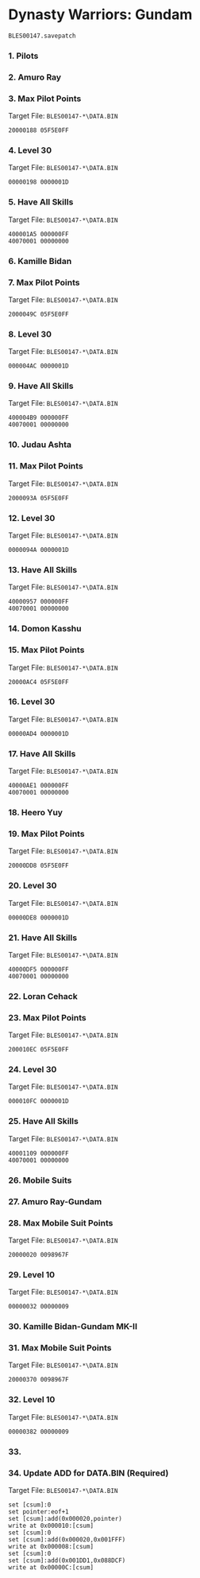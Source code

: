 #  Dynasty Warriors: Gundam 

`BLES00147.savepatch`

### 1. Pilots
### 2. Amuro Ray
### 3. Max Pilot Points

Target File: `BLES00147-*\DATA.BIN`

```
20000188 05F5E0FF
```

### 4. Level 30

Target File: `BLES00147-*\DATA.BIN`

```
00000198 0000001D
```

### 5. Have All Skills

Target File: `BLES00147-*\DATA.BIN`

```
400001A5 000000FF
40070001 00000000
```

### 6. Kamille Bidan
### 7. Max Pilot Points

Target File: `BLES00147-*\DATA.BIN`

```
2000049C 05F5E0FF
```

### 8. Level 30

Target File: `BLES00147-*\DATA.BIN`

```
000004AC 0000001D
```

### 9. Have All Skills

Target File: `BLES00147-*\DATA.BIN`

```
400004B9 000000FF
40070001 00000000
```

### 10. Judau Ashta
### 11. Max Pilot Points

Target File: `BLES00147-*\DATA.BIN`

```
2000093A 05F5E0FF
```

### 12. Level 30

Target File: `BLES00147-*\DATA.BIN`

```
0000094A 0000001D
```

### 13. Have All Skills

Target File: `BLES00147-*\DATA.BIN`

```
40000957 000000FF
40070001 00000000
```

### 14. Domon Kasshu
### 15. Max Pilot Points

Target File: `BLES00147-*\DATA.BIN`

```
20000AC4 05F5E0FF
```

### 16. Level 30

Target File: `BLES00147-*\DATA.BIN`

```
00000AD4 0000001D
```

### 17. Have All Skills

Target File: `BLES00147-*\DATA.BIN`

```
40000AE1 000000FF
40070001 00000000
```

### 18. Heero Yuy
### 19. Max Pilot Points

Target File: `BLES00147-*\DATA.BIN`

```
20000DD8 05F5E0FF
```

### 20. Level 30

Target File: `BLES00147-*\DATA.BIN`

```
00000DE8 0000001D
```

### 21. Have All Skills

Target File: `BLES00147-*\DATA.BIN`

```
40000DF5 000000FF
40070001 00000000
```

### 22. Loran Cehack
### 23. Max Pilot Points

Target File: `BLES00147-*\DATA.BIN`

```
200010EC 05F5E0FF
```

### 24. Level 30

Target File: `BLES00147-*\DATA.BIN`

```
000010FC 0000001D
```

### 25. Have All Skills

Target File: `BLES00147-*\DATA.BIN`

```
40001109 000000FF
40070001 00000000
```

### 26. Mobile Suits
### 27. Amuro Ray-Gundam
### 28. Max Mobile Suit Points

Target File: `BLES00147-*\DATA.BIN`

```
20000020 0098967F
```

### 29. Level 10

Target File: `BLES00147-*\DATA.BIN`

```
00000032 00000009
```

### 30. Kamille Bidan-Gundam MK-II
### 31. Max Mobile Suit Points

Target File: `BLES00147-*\DATA.BIN`

```
20000370 0098967F
```

### 32. Level 10

Target File: `BLES00147-*\DATA.BIN`

```
00000382 00000009
```

### 33. 
### 34. Update ADD for DATA.BIN (Required)

Target File: `BLES00147-*\DATA.BIN`

```
set [csum]:0
set pointer:eof+1
set [csum]:add(0x000020,pointer)
write at 0x000010:[csum]
set [csum]:0
set [csum]:add(0x000020,0x001FFF)
write at 0x000008:[csum]
set [csum]:0
set [csum]:add(0x001DD1,0x088DCF)
write at 0x00000C:[csum]
```

